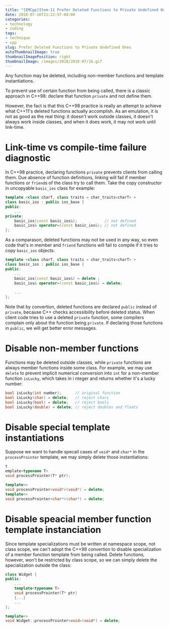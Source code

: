 ```yaml
---
title: "[EMCpp]Item-11 Prefer Deleted Functions to Private Undefined Ones"
date: 2018-07-16T21:22:57-04:00
categories:
- technology
- coding
tags:
- technique
- cpp
slug: Prefer Deleted Functions to Private Undefined Ones
autoThumbnailImage: true
thumbnailImagePosition: right
thumbnailImage: /images/2018/2018-07/16.gif
---
```


Any function may be deleted, including non-member functions and template instantiations.
<!--more-->
<!-- toc -->

To prevent use of certain function from being called, there is a classic approach in C++98: declare that function `private` and not define them.

However, the fact is that this C++98 practice is really an attempt to achieve what C++11's deleted functions actually accomplish. As an emulation, it is not as good as the real thing: it doesn't work outside classes, it doesn't always work inside classes, and when it does work, it may not work until link-time.

# Link-time vs compile-time failure diagnostic

In C++98 practice, declaring functions `private` prevents clients from calling them. Due absence of function definitions, linking will fail if member functions or `friend`s of the class try to call them. Take the copy constructor in uncopyable `basic_ios` class for example:

```cpp
template <class charT, class traits = char_traits<charT> >
class basic_ios : public ios_base {
public:
    ...
private:
    basic_ios(const basic_ios&);            // not defined
    basic_ios& operator=(const basic_ios&); // not defined
};
```

As a comparason, deleted functions may not be used in any way, so even code that's in member and `friend` functions will fail to compile if it tries to copy `basic_ios` objects:

```cpp
template <class charT, class traits = char_traits<charT> >
class basic_ios : public ios_base {
public:
    ...
    basic_ios(const basic_ios&) = delete ;
    basic_ios& operator=(const basic_ios&) = delete;
 
    ...
};
```

Note that by convertion, deleted functions are declared `public` instead of `private`, because C++ checks accessibility before deleted status. When client code tries to use a deleted `private` function, some compilers complain only about the function being `private`. If declaring those functions in `public`, we will get better error messages.

# Disable non-member functions

Functions may be deleted outside classes, while `private` functions are always member functions inside some class. For example, we may use `delete` to prevent implicit numerical conversion into `int` for a non-member function `isLucky`, which takes in i
nteger and returns whether it's a lucky number:

```cpp
bool isLucky(int number);      // original function
bool isLucky(char) = delete;   // reject chars
bool isLucky(bool) = delete;   // reject bools
bool isLucky(double) = delete; // reject doubles and floats
```

# Disable special template instantiations

Suppose we want to handle specail cases of `void*` and `char*` in the `processProinter` template, we may simply delete those instantiations:

```cpp
t
emplate<typename T>
void processProinter(T* ptr);

template<>
void processProinter<void*>(void*) = delete;
template<>
void processProinter<char*>(char*) = delete;
```

# Disable speacial member function template instanciation

Since template specializations must be written at namespace scope, not class scope, we can't adopt the C++98 convertion to disable specialization of a member function template from being called. Delete functions, however, won't be restricted by class scope, so we can simply delete the specialization outside the class:

```cpp
class Widget {
public:
    ...
    template<typename T>
    void processProinter(T* ptr)
    {...}
    ...
};

template<>
void Widget::processProinter<void>(void*) = delete;
```
